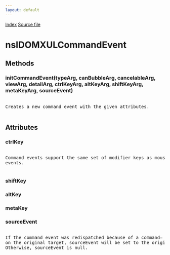 ```yaml
---
layout: default
---
```

<div id='links'><a href="../index.html">Index</a>
<a href="http://dxr.mozilla.org/mozilla-central/source/dom/interfaces/xul/nsIDOMXULCommandEvent.idl">Source file</a>
</div>

# nsIDOMXULCommandEvent #

## Methods ##

### initCommandEvent(typeArg, canBubbleArg, cancelableArg, viewArg, detailArg, ctrlKeyArg, altKeyArg, shiftKeyArg, metaKeyArg, sourceEvent) ###
<pre>  
Creates a new command event with the given attributes.  
  
</pre>
## Attributes ##

### ctrlKey ###
<pre>  
Command events support the same set of modifier keys as mouse and key  
events.  
  
</pre>
### shiftKey ###

### altKey ###

### metaKey ###

### sourceEvent ###
<pre>  
If the command event was redispatched because of a command= attribute  
on the original target, sourceEvent will be set to the original DOM Event.  
Otherwise, sourceEvent is null.  
  
</pre>